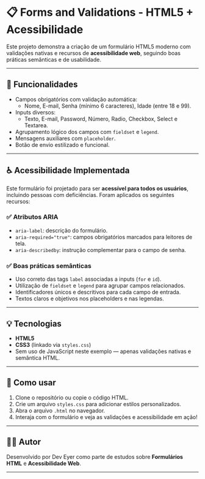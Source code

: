 # 📋 Forms and Validations - HTML5 + Acessibilidade

Este projeto demonstra a criação de um formulário HTML5 moderno com validações nativas e recursos de **acessibilidade web**, seguindo boas práticas semânticas e de usabilidade.

---

## 🧩 Funcionalidades

- Campos obrigatórios com validação automática:
  - Nome, E-mail, Senha (mínimo 6 caracteres), Idade (entre 18 e 99).
- Inputs diversos:
  - Texto, E-mail, Password, Número, Radio, Checkbox, Select e Textarea.
- Agrupamento lógico dos campos com `fieldset` e `legend`.
- Mensagens auxiliares com `placeholder`.
- Botão de envio estilizado e funcional.

---

## ♿ Acessibilidade Implementada

Este formulário foi projetado para ser **acessível para todos os usuários**, incluindo pessoas com deficiências. Foram aplicados os seguintes recursos:

### ✅ Atributos ARIA

- `aria-label`: descrição do formulário.
- `aria-required="true"`: campos obrigatórios marcados para leitores de tela.
- `aria-describedby`: instrução complementar para o campo de senha.

### ✅ Boas práticas semânticas

- Uso correto das tags `label` associadas a inputs (`for` e `id`).
- Utilização de `fieldset` e `legend` para agrupar campos relacionados.
- Identificadores únicos e descritivos para cada campo de entrada.
- Textos claros e objetivos nos placeholders e nas legendas.

---

## 💡 Tecnologias

- **HTML5**
- **CSS3** (linkado via `styles.css`)
- Sem uso de JavaScript neste exemplo — apenas validações nativas e semântica HTML.

---

## 🚀 Como usar

1. Clone o repositório ou copie o código HTML.
2. Crie um arquivo `styles.css` para adicionar estilos personalizados.
3. Abra o arquivo `.html` no navegador.
4. Interaja com o formulário e veja as validações e acessibilidade em ação!

---

## 👨‍💻 Autor

Desenvolvido por Dev Eyer como parte de estudos sobre **Formulários HTML** e **Acessibilidade Web**.

---
